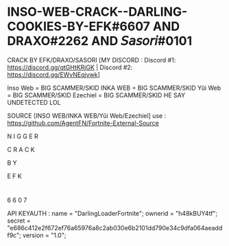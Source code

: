 # INSO-WEB-CRACK--DARLING-COOKIES-BY-EFK#6607 AND DRAXO#2262 AND 𝘚𝘢𝘴𝘰𝘳𝘪#0101

CRACK BY EFK/DRAXO/SASORI [MY DISCORD : Discord #1: https://discord.gg/qtGHtKRjGK | Discord  #2: https://discord.gg/EWvNEqjvwk]

Inso Web = BIG SCAMMER/SKID
INKA WEB = BIG SCAMMER/SKID
Yûi Web = BIG SCAMMER/SKID
Ezechiel = BIG SCAMMER/SKID
HE SAY UNDETECTED LOL

SOURCE [INSO WEB/INKA WEB/Yûi Web/Ezechiel] use : https://github.com/AgentFN/Fortnite-External-Source


N
I
G
G
E
R

C
R
A
C
K

B
Y

E
F
K
#
6
6
0
7



API KEYAUTH : 
name = "DarlingLoaderFortnite";
ownerid = "h48kBUY4tf";
secret = "e686c412e2f672ef76a65976a8c2ab030e6b2101dd790e34c9dfa064aeaddf9c";
version = "1.0";

